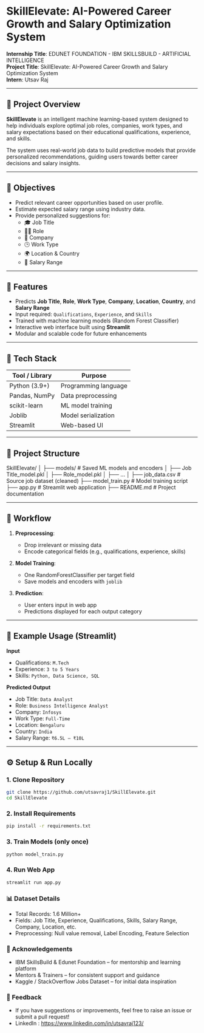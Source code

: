 # SkillElevate: AI-Powered Career Growth and Salary Optimization System

**Internship Title**: EDUNET FOUNDATION - IBM SKILLSBUILD - ARTIFICIAL INTELLIGENCE  
**Project Title**: SkillElevate: AI-Powered Career Growth and Salary Optimization System  
**Intern**: Utsav Raj

---

## 📌 Project Overview

**SkillElevate** is an intelligent machine learning-based system designed to help individuals explore optimal job roles, companies, work types, and salary expectations based on their educational qualifications, experience, and skills.

The system uses real-world job data to build predictive models that provide personalized recommendations, guiding users towards better career decisions and salary insights.

---
## 🎯 Objectives

- Predict relevant career opportunities based on user profile.
- Estimate expected salary range using industry data.
- Provide personalized suggestions for:
  - 🎓 Job Title
  - 👨‍💼 Role
  - 🏢 Company
  - 🕒 Work Type
  - 🌍 Location & Country
  - 💸 Salary Range

---
## 🧠 Features

- Predicts **Job Title**, **Role**, **Work Type**, **Company**, **Location**, **Country**, and **Salary Range**
- Input required: `Qualifications`, `Experience`, and `Skills`
- Trained with machine learning models (Random Forest Classifier)
- Interactive web interface built using **Streamlit**
- Modular and scalable code for future enhancements

---

## 🧰 Tech Stack

| Tool / Library         | Purpose                            |
|------------------------|------------------------------------|
| Python (3.9+)          | Programming language               |
| Pandas, NumPy          | Data preprocessing                 |
| scikit-learn           | ML model training                  |
| Joblib                 | Model serialization                |
| Streamlit              | Web-based UI                       |

---

## 📂 Project Structure
SkillElevate/
│
├── models/ # Saved ML models and encoders
│ ├── Job Title_model.pkl
│ ├── Role_model.pkl
│ ├── ...
│
├── job_data.csv # Source job dataset (cleaned)
├── model_train.py # Model training script
├── app.py # Streamlit web application
├── README.md # Project documentation


---

## 🔄 Workflow

1. **Preprocessing**:
   - Drop irrelevant or missing data
   - Encode categorical fields (e.g., qualifications, experience, skills)

2. **Model Training**:
   - One RandomForestClassifier per target field
   - Save models and encoders with `joblib`

3. **Prediction**:
   - User enters input in web app
   - Predictions displayed for each output category

---

## 🧪 Example Usage (Streamlit)

**Input**
- Qualifications: `M.Tech`
- Experience: `3 to 5 Years`
- Skills: `Python, Data Science, SQL`

**Predicted Output**
- Job Title: `Data Analyst`
- Role: `Business Intelligence Analyst`
- Company: `Infosys`
- Work Type: `Full-Time`
- Location: `Bengaluru`
- Country: `India`
- Salary Range: `₹6.5L – ₹10L`

---

## ⚙️ Setup & Run Locally

### 1. Clone Repository
```bash
git clone https://github.com/utsavraj1/SkillElevate.git
cd SkillElevate
```
### 2. Install Requirements
```bash
pip install -r requirements.txt
```
### 3. Train Models (only once)
```bash
python model_train.py
```
### 4. Run Web App
```bash
streamlit run app.py
```

### 📊 Dataset Details
- Total Records: 1.6 Million+
- Fields: Job Title, Experience, Qualifications, Skills, Salary Range, Company, Location, etc.
- Preprocessing: Null value removal, Label Encoding, Feature Selection

### 🙏 Acknowledgements
- IBM SkillsBuild & Edunet Foundation – for mentorship and learning platform
- Mentors & Trainers – for consistent support and guidance
- Kaggle / StackOverflow Jobs Dataset – for initial data inspiration

### 💬 Feedback
- If you have suggestions or improvements, feel free to raise an issue or submit a pull request!
- LinkedIn : https://www.linkedin.com/in/utsavraj123/
